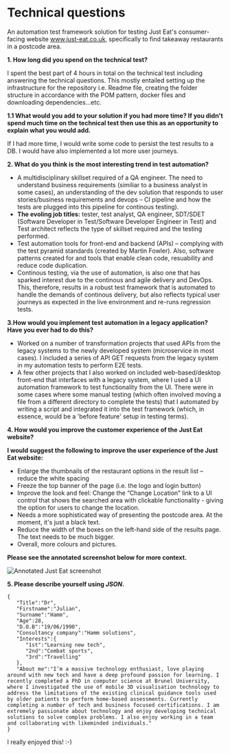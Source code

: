# Technical questions
An automation test framework solution for testing Just Eat's consumer-facing website www.just-eat.co.uk, specifically to find takeaway restaurants in a postcode area.

**1. How long did you spend on the technical test?**

I spent the best part of 4 hours in total on the technical test including answering the technical questions. This mostly entailed setting up the infrastructure for the repository i.e. Readme file, creating the folder structure in accordance with the POM pattern, docker files and downloading dependencies…etc.

**1.1 What would you add to your solution if you had more time? If you didn't spend much time on the technical test then use this as an opportunity to explain what you would add.**

If I had more time, I would write some code to persist the test results to a DB. I would have also implemented a lot more user journeys.

**2. What do you think is the most interesting trend in test automation?**

- A multidisciplinary skillset required of a QA engineer. The need to understand business requirements (similiar to a business analyst in some cases), an understanding of the dev solution that responds to user stories/business requirements and devops – CI pipeline and how the tests are plugged into this pipeline for continous testing).
- **The evoling job titles:** tester, test analyst, QA engineer, SDT/SDET (Software Developer in Test/Software Developer Engineer in Test) and Test architect reflects the type of skillset required and the testing performed.
- Test automation tools for front-end and backend (APIs) – complying with the test pyramid standards (created by Martin Fowler). Also, software patterns created for and tools that enable clean code, resuability and reduce code duplication.
- Continous testing, via the use of automation, is also one that has sparked interest due to the continous and agile delivery and DevOps. This, therefore, results in a robust test framework that is automated to handle the demands of continous delivery, but also reflects typical user journeys as expected in the live environment and re-runs regression tests.
 

**3.How would you implement test automation in a legacy application? Have you ever had to do this?**

- Worked on a number of transformation projects that used APIs from the legacy systems to the newly developed system (microservice in most cases). I included a series of API GET requests from the legacy system in my automation tests to perform E2E tests.
- A few other projects that I also worked on included web-based/desktop front-end that interfaces with a legacy system, where I used a UI automation framework to test functionality from the UI. There were in some cases where some manual testing (which often involved moving a file from a different directory to complete the tests) that I automated by writing a script and integrated it into the test framework (which, in essence, would be a 'before feature' setup in testing terms).

**4. How would you improve the customer experience of the Just Eat website?**

**I would suggest the following to improve the user experience of the Just Eat website:**

- Enlarge the thumbnails of the restaurant options in the result list – reduce the white spacing
- Freeze the top banner of the page (i.e. the logo and login button)
- Improve the look and feel: Change the “Change Location” link to a UI control that shows the searched area with clickable functionality - giving the option for users to change the location.
- Needs a more sophisticated way of presenting the postcode area. At the moment, it's just a black text.
- Reduce the width of the boxes on the left-hand side of the results page. The text needs to be much bigger.
- Overall, more colours and pictures.

**Please see the annotated screenshot below for more context.**

![Annotated Just Eat screenshot](http://julianhamm.co.uk/img/Picture1.png)


**5. Please describe yourself using *JSON*.**

```
{  
   "Title":"Dr",
   "Firstname":"Julian",
   "Surname":"Hamm",
   "Age":28,
   "D.O.B":"19/06/1990",
   "Consultancy company":"Hamm solutions",
   "Interests":{  
      "1st":"Learning new tech",
      "2nd":"Combat sports",
      "3rd":"Travelling"
   },
   "About me":"I’m a massive technology enthusiast, love playing around with new tech and have a deep profound passion for learning. I recently completed a PhD in computer science at Brunel University, where I investigated the use of mobile 3D visualisation technology to address the limitations of the existing clinical guidance tools used by older patients to perform home-based assessments. Currently completing a number of tech and business focused certifications. I am extremely passionate about technology and enjoy developing technical solutions to solve complex problems. I also enjoy working in a team and collaborating with likeminded individuals."
}
```
I really enjoyed this! :-)
